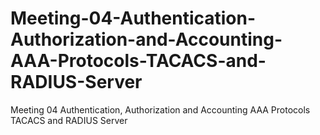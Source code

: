 # Meeting-04-Authentication-Authorization-and-Accounting-AAA-Protocols-TACACS-and-RADIUS-Server
Meeting 04 Authentication, Authorization and Accounting AAA Protocols TACACS and RADIUS Server
